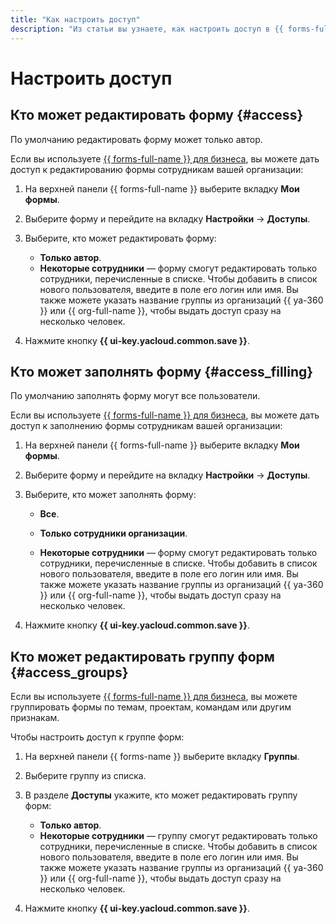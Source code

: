 ```yaml
---
title: "Как настроить доступ"
description: "Из статьи вы узнаете, как настроить доступ в {{ forms-full-name }}."
---
```


# Настроить доступ

## Кто может редактировать форму {#access}

По умолчанию редактировать форму может только автор.

Если вы используете [{{ forms-full-name }} для бизнеса](forms-for-org.md), вы можете дать доступ к редактированию формы сотрудникам вашей организации:


1. На верхней панели {{ forms-full-name }} выберите вкладку **Мои формы**.

1. Выберите форму и перейдите на вкладку **Настройки** → **Доступы**.

1. Выберите, кто может редактировать форму:

   * **Только автор**.
   * **Некоторые сотрудники** — форму смогут редактировать только сотрудники, перечисленные в списке. Чтобы добавить в список нового пользователя, введите в поле его логин или имя. Вы также можете указать название группы из организаций {{ ya-360 }} или {{ org-full-name }}, чтобы выдать доступ сразу на несколько человек.

1. Нажмите кнопку **{{ ui-key.yacloud.common.save }}**.

## Кто может заполнять форму {#access_filling}

По умолчанию заполнять форму могут все пользователи.

Если вы используете [{{ forms-full-name }} для бизнеса](forms-for-org.md), вы можете дать доступ к заполнению формы сотрудникам вашей организации:


1. На верхней панели {{ forms-full-name }} выберите вкладку **Мои формы**.

1. Выберите форму и перейдите на вкладку **Настройки** → **Доступы**.

1. Выберите, кто может заполнять форму:
   
   * **Все**.

   * **Только сотрудники организации**.

   * **Некоторые сотрудники** — форму смогут редактировать только сотрудники, перечисленные в списке. Чтобы добавить в список нового пользователя, введите в поле его логин или имя. Вы также можете указать название группы из организаций {{ ya-360 }} или {{ org-full-name }}, чтобы выдать доступ сразу на несколько человек.

1. Нажмите кнопку **{{ ui-key.yacloud.common.save }}**.

## Кто может редактировать группу форм {#access_groups}

Если вы используете [{{ forms-full-name }} для бизнеса](forms-for-org.md), вы можете группировать формы по темам, проектам, командам или другим признакам.

Чтобы настроить доступ к группе форм:

1. На верхней панели {{ forms-name }} выберите вкладку **Группы**.

1. Выберите группу из списка.

1. В разделе **Доступы** укажите, кто может редактировать группу форм:

   * **Только автор**.
   * **Некоторые сотрудники** — группу смогут редактировать только сотрудники, перечисленные в списке. Чтобы добавить в список нового пользователя, введите в поле его логин или имя. Вы также можете указать название группы из организаций {{ ya-360 }} или {{ org-full-name }}, чтобы выдать доступ сразу на несколько человек.

1. Нажмите кнопку **{{ ui-key.yacloud.common.save }}**.

